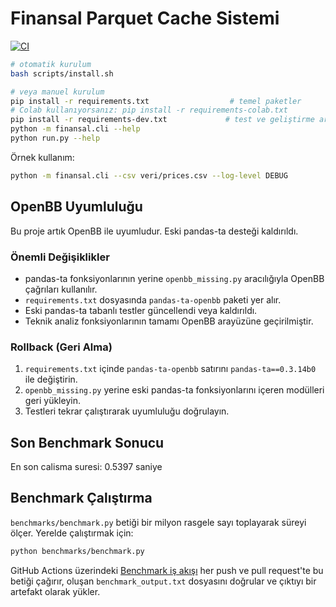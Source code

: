 # Finansal Parquet Cache Sistemi

[![CI](https://github.com/OWNER/REPO/actions/workflows/ci.yml/badge.svg)](https://github.com/OWNER/REPO/actions/workflows/ci.yml)
 
```bash
# otomatik kurulum
bash scripts/install.sh

# veya manuel kurulum
pip install -r requirements.txt                  # temel paketler
# Colab kullanıyorsanız: pip install -r requirements-colab.txt
pip install -r requirements-dev.txt             # test ve geliştirme araçları
python -m finansal.cli --help
python run.py --help
```
 
 Örnek kullanım:
 
 ```bash
python -m finansal.cli --csv veri/prices.csv --log-level DEBUG
```

## OpenBB Uyumluluğu

Bu proje artık OpenBB ile uyumludur. Eski pandas-ta desteği kaldırıldı.

### Önemli Değişiklikler
- pandas-ta fonksiyonlarının yerine `openbb_missing.py` aracılığıyla OpenBB çağrıları kullanılır.
- `requirements.txt` dosyasında `pandas-ta-openbb` paketi yer alır.
- Eski pandas-ta tabanlı testler güncellendi veya kaldırıldı.
- Teknik analiz fonksiyonlarının tamamı OpenBB arayüzüne geçirilmiştir.

### Rollback (Geri Alma)
1. `requirements.txt` içinde `pandas-ta-openbb` satırını `pandas-ta==0.3.14b0` ile değiştirin.
2. `openbb_missing.py` yerine eski pandas-ta fonksiyonlarını içeren modülleri geri yükleyin.
3. Testleri tekrar çalıştırarak uyumluluğu doğrulayın.

## Son Benchmark Sonucu
En son calisma suresi: 0.5397 saniye

## Benchmark Çalıştırma
`benchmarks/benchmark.py` betiği bir milyon rasgele sayı toplayarak süreyi ölçer. 
Yerelde çalıştırmak için:

```bash
python benchmarks/benchmark.py
```

GitHub Actions üzerindeki [Benchmark iş akışı](.github/workflows/benchmark.yml) her push ve pull request'te bu betiği çağırır, oluşan `benchmark_output.txt` dosyasını doğrular ve çıktıyı bir artefakt olarak yükler.
